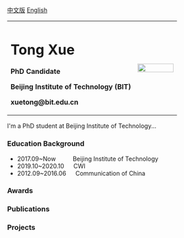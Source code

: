 [中文版](index.md) <a href="/index-en.md">English</a> 

<table border="0">
  <tr>
    <td width="75%">
      <h1>Tong Xue</h1>
      <p><b>PhD Candidate</b></p>
      <p><b>Beijing Institute of Technology (BIT)</b></p>
      <p><b>xuetong@bit.edu.cn</b></p>
    </td>
    <td width="25%">
      <img src="https://user-images.githubusercontent.com/57761094/139632689-298b892e-2684-4b25-91ab-fa626c7d194b.jpg" width="100%">   
    </td>
  </tr>
</table>


I'm a PhD student at Beijing Institute of Technology...

### Education Background
  - 2017.09~Now &emsp; &emsp; Beijing Institute of Technology
  - 2019.10~2020.10 &emsp; CWI
  - 2012.09~2016.06 &emsp; Communication of China


### Awards

### Publications

### Projects
